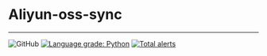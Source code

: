 # Aliyun-oss-sync  

----   

![GitHub](https://img.shields.io/github/license/qxzg/Aliyun-oss-sync)
[![Language grade: Python](https://img.shields.io/lgtm/grade/python/g/qxzg/Aliyun-oss-sync.svg?logo=lgtm&logoWidth=18)](https://lgtm.com/projects/g/qxzg/Aliyun-oss-sync/context:python)
[![Total alerts](https://img.shields.io/lgtm/alerts/g/qxzg/Aliyun-oss-sync.svg?logo=lgtm&logoWidth=18)](https://lgtm.com/projects/g/qxzg/Aliyun-oss-sync/alerts/)

